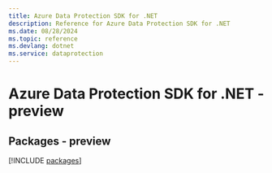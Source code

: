 ```yaml
---
title: Azure Data Protection SDK for .NET
description: Reference for Azure Data Protection SDK for .NET
ms.date: 08/28/2024
ms.topic: reference
ms.devlang: dotnet
ms.service: dataprotection
---
```

# Azure Data Protection SDK for .NET - preview
## Packages - preview
[!INCLUDE [packages](data-protection-index.md)]